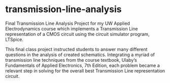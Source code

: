 # transmission-line-analysis
Final Transmission Line Analysis Project for my UW Applied Electrodynamics course which implements a Transmission Line representation of a CMOS circuit using the circuit simulator program, LTSpice.

This final class project instructed students to answer many different questions in the analysis of created schematics. Integrating a myriad of transmission line techniques from the course textbook, Ulaby’s Fundamentals of Applied Electronics, 7th Edition, each problem became a relevant step in solving for the overall best
Transmission Line representation circuit.
